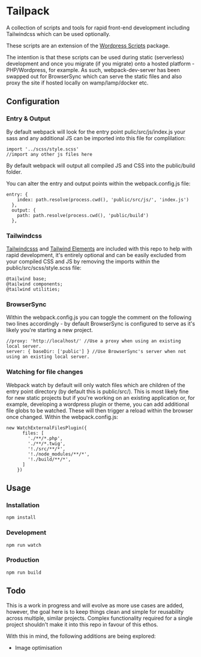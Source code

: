 # Tailpack

A collection of scripts and tools for rapid front-end development including Tailwindcss which can be used optionally. 

These scripts are an extension of the [Wordpress Scripts](https://www.npmjs.com/package/@wordpress/scripts) package.

The intention is that these scripts can be used during static (serverless) development and once you migrate (if you migrate) onto a hosted platform - PHP/Wordpress, for example. As such, webpack-dev-server has been swapped out for BrowserSync which can serve the static files and also proxy the site if hosted locally on wamp/lamp/docker etc. 

## Configuration

### Entry & Output

By default webpack will look for the entry point pulic/src/js/index.js your sass and any additional JS can be imported into this file for complilation:

```
import '../scss/style.scss'
//import any other js files here

```

By default webpack will output all compiled JS and CSS into the public/build folder.

You can alter the entry and output points within the webpack.config.js file:

```
entry: {
    index: path.resolve(process.cwd(), 'public/src/js/', 'index.js')
  },
  output: {
    path: path.resolve(process.cwd(), 'public/build')
  },
```

### Tailwindcss

[Tailwindcsss](https://tailwindcss.com/) and [Tailwind Elements](https://tailwind-elements.com/) are included with this repo to help with rapid development, it's entirely optional and can be easily excluded from your compiled CSS and JS by removing the imports within the public/src/scss/style.scss file:

```
@tailwind base;
@tailwind components;
@tailwind utilities;
```

### BrowserSync

Within the webpack.config.js you can toggle the comment on the following two lines accordingly - by default BrowserSync is configured to serve as it's likely you're starting a new project.

```
//proxy: 'http://localhost/' //Use a proxy when using an existing local server.
server: { baseDir: ['public'] } //Use BrowserSync's server when not using an existing local server.
```

### Watching for file changes

Webpack watch by default will only watch files which are children of the entry point directory (by default this is public/src/). This is most likely fine for new static projects but if you're working on an existing application or, for example, developing a wordpress plugin or theme, you can add additional file globs to be watched. These will then trigger a reload within the browser once changed. Within the webpack.config.js:

```
new WatchExternalFilesPlugin({
      files: [
        './**/*.php',
        './**/*.twig',
        '!./src/**/*',
        '!./node_modules/**/*',
        '!./build/**/*',
      ]
    })
```

## Usage 

### Installation

```
npm install
```

### Development

```
npm run watch
```


### Production

```
npm run build
```

## Todo

This is a work in progress and will evolve as more use cases are added, however, the goal here is to keep things clean and simple for reusability across multiple, similar projects. Complex functionality required for a single project shouldn't make it into this repo in favour of this ethos.

With this in mind, the following additions are being explored:

- Image optimisation
